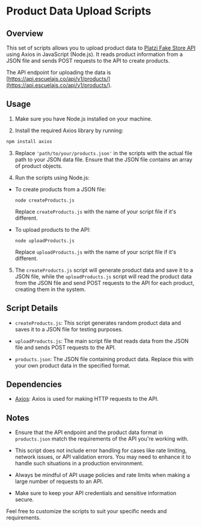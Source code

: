 # Product Data Upload Scripts

## Overview

This set of scripts allows you to upload product data to [Platzi Fake Store API](https://fakeapi.platzi.com/) using Axios in JavaScript (Node.js). It reads product information from a JSON file and sends POST requests to the API to create products.

The API endpoint for uploading the data is [https://api.escuelajs.co/api/v1/products/](https://api.escuelajs.co/api/v1/products/).

## Usage

1. Make sure you have Node.js installed on your machine.

2. Install the required Axios library by running:

```bash
npm install axios
```

3. Replace `'path/to/your/products.json'` in the scripts with the actual file path to your JSON data file. Ensure that the JSON file contains an array of product objects.

4. Run the scripts using Node.js:

- To create products from a JSON file:

  ```
  node createProducts.js
  ```

  Replace `createProducts.js` with the name of your script file if it's different.

- To upload products to the API:
  ```
  node uploadProducts.js
  ```
  Replace `uploadProducts.js` with the name of your script file if it's different.

5. The `createProducts.js` script will generate product data and save it to a JSON file, while the `uploadProducts.js` script will read the product data from the JSON file and send POST requests to the API for each product, creating them in the system.

## Script Details

- `createProducts.js`: This script generates random product data and saves it to a JSON file for testing purposes.

- `uploadProducts.js`: The main script file that reads data from the JSON file and sends POST requests to the API.

- `products.json`: The JSON file containing product data. Replace this with your own product data in the specified format.

## Dependencies

- [Axios](https://github.com/axios/axios): Axios is used for making HTTP requests to the API.

## Notes

- Ensure that the API endpoint and the product data format in `products.json` match the requirements of the API you're working with.

- This script does not include error handling for cases like rate limiting, network issues, or API validation errors. You may need to enhance it to handle such situations in a production environment.

- Always be mindful of API usage policies and rate limits when making a large number of requests to an API.

- Make sure to keep your API credentials and sensitive information secure.

Feel free to customize the scripts to suit your specific needs and requirements.
